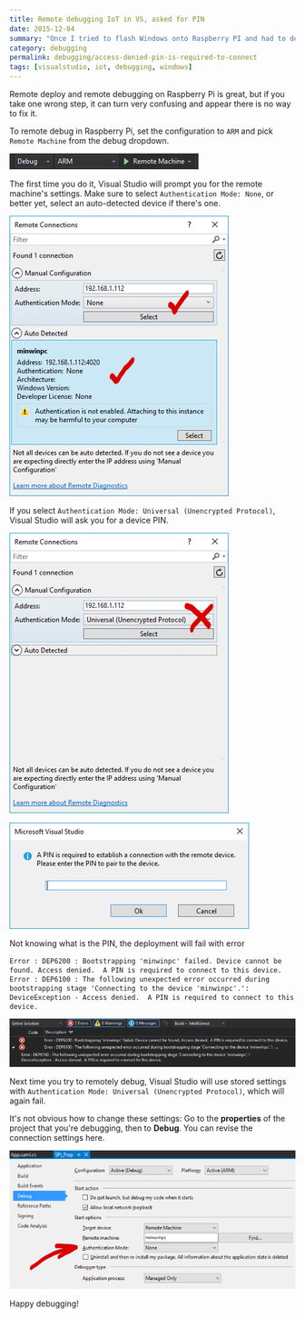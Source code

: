 ```yaml
---
title: Remote debugging IoT in VS, asked for PIN
date: 2015-12-04
summary: "Once I tried to flash Windows onto Raspberry PI and had to deal with this issue when debugging."
category: debugging
permalink: debugging/access-denied-pin-is-required-to-connect
tags: [visualstudio, iot, debugging, windows]
---
```


Remote deploy and remote debugging on Raspberry Pi is great, but if you take one wrong step, it can turn very confusing and appear there is no way to fix it.

To remote debug in Raspberry Pi, set the configuration to `ARM` and pick `Remote Machine` from the debug dropdown.

![Screenshot of how to debug](/techBlogData/access-denied-pin-is-required-to-connect/debugging.png)

The first time you do it, Visual Studio will prompt you for the remote machine's settings. Make sure to select `Authentication Mode: None`, or better yet, select an auto-detected device if there's one.

![Screenshot of correct way to connect](/techBlogData/access-denied-pin-is-required-to-connect/correct.png)

If you select `Authentication Mode: Universal (Unencrypted Protocol)`, Visual Studio will ask you for a device PIN.

![Screenshot of incorrect way to connect](/techBlogData/access-denied-pin-is-required-to-connect/wrong.png)

![Screenshot of the PIN dialog](/techBlogData/access-denied-pin-is-required-to-connect/pin.png)

Not knowing what is the PIN, the deployment will fail with error 

```
Error : DEP6200 : Bootstrapping 'minwinpc' failed. Device cannot be found. Access denied.  A PIN is required to connect to this device.
Error : DEP6100 : The following unexpected error occurred during bootstrapping stage 'Connecting to the device 'minwinpc'.': 
DeviceException - Access denied.  A PIN is required to connect to this device.
```

![Screenshot of errors](/techBlogData/access-denied-pin-is-required-to-connect/error.png)

Next time you try to remotely debug, Visual Studio will use stored settings with `Authentication Mode: Universal (Unencrypted Protocol)`, which will again fail.

It's not obvious how to change these settings: Go to the **properties** of the project that you're debugging, then to **Debug**. You can revise the connection settings here.

![Screenshot of fix](/techBlogData/access-denied-pin-is-required-to-connect/fix.png)

Happy debugging!
